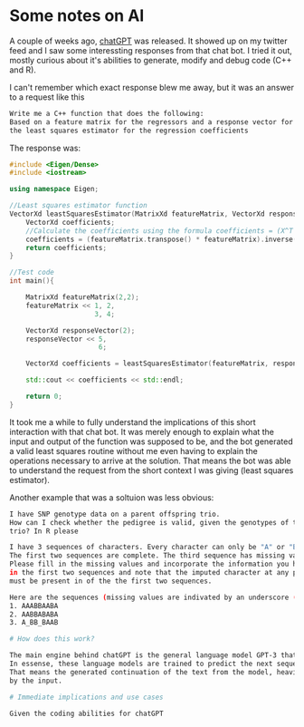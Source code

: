 # Some notes on AI

A couple of weeks ago, [chatGPT](https://chat.openai.com/) was released. It showed up on my twitter feed
and I saw some interessting responses from that chat bot.
I tried it out, mostly curious about it's abilities to generate, modify and debug code (C++ and R).

I can't remember which exact response blew me away, but it was an answer to a request like this

```sh
Write me a C++ function that does the following:
Based on a feature matrix for the regressors and a response vector for the dependant variable, return
the least squares estimator for the regression coefficients
```

The response was:

```cpp
#include <Eigen/Dense>
#include <iostream>

using namespace Eigen;

//Least squares estimator function
VectorXd leastSquaresEstimator(MatrixXd featureMatrix, VectorXd responseVector){
	VectorXd coefficients;
	//Calculate the coefficients using the formula coefficients = (X^T * X)^-1 * X^T * y
	coefficients = (featureMatrix.transpose() * featureMatrix).inverse() * featureMatrix.transpose() * responseVector;
	return coefficients;
}

//Test code
int main(){

	MatrixXd featureMatrix(2,2);
	featureMatrix << 1, 2, 
					 3, 4;

	VectorXd responseVector(2);
	responseVector << 5,
					  6;

	VectorXd coefficients = leastSquaresEstimator(featureMatrix, responseVector);

	std::cout << coefficients << std::endl;

	return 0;
}
```

It took me a while to fully understand the implications of this short interaction with that chat bot.
It was merely enough to explain what the input and output of the function was supposed to be, and the bot generated
a valid least squares routine without me even having to explain the operations necessary to arrive at the solution.
That means the bot was able to understand the request from the short context I was giving (least squares estimator).

Another example that was a soltuion was less obvious:

```sh
I have SNP genotype data on a parent offspring trio. 
How can I check whether the pedigree is valid, given the genotypes of the
trio? In R please
```

```sh
I have 3 sequences of characters. Every character can only be "A" or "B".
The first two sequences are complete. The third sequence has missing values.
Please fill in the missing values and incorporate the information you have seen
in the first two sequences and note that the imputed character at any position
must be present in of the the first two sequences.

Here are the sequences (missing values are indivated by an underscore ("_")):
1. AAABBAABA
2. AABBABABA
3. A_BB_BAAB

# How does this work?

The main engine behind chatGPT is the general language model GPT-3 that was trained using a [transformer neural net](https://arxiv.org/pdf/1706.03762.pdf).
In essense, these language models are trained to predict the next sequence of words (or tokens) given the input text (prompt input, for example).
That means the generated continuation of the text from the model, heavily depends on the context given
by the input. 

# Immediate implications and use cases

Given the coding abilities for chatGPT
